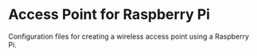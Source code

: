 # Access Point for Raspberry Pi

Configuration files for creating a wireless access point using a Raspberry Pi.
